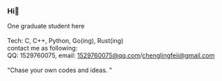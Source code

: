 ### Hi👋
One graduate student here<br/>  
Tech: C, C++, Python, Go(ing), Rust(ing)<br/>
contact me as following: <br/>
QQ: 1529760075, email: 1529760075@qq.com/chenglingfeii@gmail.com<br/>   
"Chase your own codes and ideas. "<br/>  

<!--
**Do-U-Believe-In-Fate/Do-U-Believe-In-Fate** is a ✨ _special_ ✨ repository because its `README.md` (this file) appears on your GitHub profile.


- 🔭 I’m currently working on ...
- 🌱 I’m currently learning ...
- 👯 I’m looking to collaborate on ...
- 🤔 I’m looking for help with ...
- 💬 Ask me about ...
- 📫 How to reach me: ...
- 😄 Pronouns: ...
- ⚡ Fun fact: ...
-->
